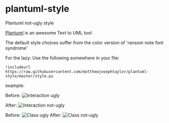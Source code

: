 # plantuml-style
Plantuml not-ugly style

[Plantuml](http://www.plantuml.com) is an awesome Text to UML tool

The default style choices suffer from the color version of 'ransom note font syndrome'

For the lazy: Use the following somewhere in your file:

`!includeurl https://raw.githubusercontent.com/matthewjosephtaylor/plantuml-style/master/style.pu`

example:

Before:
![Interaction ugly](http://i.imgur.com/bqn8Nba.png)

After:
![Interaction not-ugly](http://i.imgur.com/pXyKSDT.png)

Before:
![Class ugly](http://i.imgur.com/V29nVlx.png)
After:
![Class not-ugly](http://i.imgur.com/Nf4WEK1.png)
